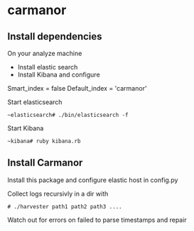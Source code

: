 
carmanor
========


Install dependencies
--------------------

On your analyze machine

* Install elastic search
* Install Kibana and configure

Smart_index = false
Default_index = 'carmanor'

Start elasticsearch

    ~elasticsearch# ./bin/elasticsearch -f

Start Kibana

    ~kibana# ruby kibana.rb

Install Carmanor
----------------

Install this package and configure elastic host in config.py

Collect logs recursivly in a dir with

    # ./harvester path1 path2 path3 ....

Watch out for errors on failed to parse timestamps and repair
